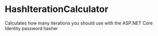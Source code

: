 # HashIterationCalculator
Calculates how many iterations you should use with the ASP.NET Core Identity password hasher
